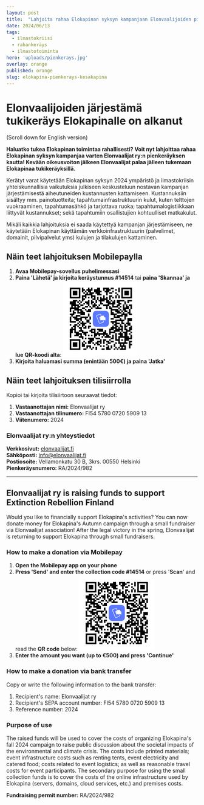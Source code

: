 ```yaml
---
layout: post
title:  "Lahjoita rahaa Elokapinan syksyn kampanjaan Elonvaalijoiden pienkeräyksellä"
date: 2024/06/13
tags:
  - ilmastokriisi
  - rahankeräys
  - ilmastotoiminta
hero: 'uploads/pienkerays.jpg'
overlay: orange
published: orange
slug: elokapina-pienkerays-kesakapina
---
```


# Elonvaalijoiden järjestämä tukikeräys Elokapinalle on alkanut
(Scroll down for English version)

**Haluatko tukea Elokapinan toimintaa rahallisesti? Voit nyt lahjoittaa rahaa Elokapinan syksyn kampanjaa varten Elonvaalijat ry:n pienkeräyksen kautta! Kevään oikeusvoiton jälkeen Elonvaalijat palaa jälleen tukemaan Elokapinaa tukikeräyksillä.**

Kerätyt varat käytetään Elokapinan syksyn 2024 ympäristö­ ja ilmastokriisin yhteiskunnallisia vaikutuksia julkiseen keskusteluun nostavan kampanjan järjestämisestä aiheutuneiden kustannusten kattamiseen. Kustannuksiin sisältyy mm. painotuotteita; tapahtumainfrastruktuurin kulut, kuten telttojen vuokraaminen, tapahtumasähkö ja tarjottava ruoka; tapahtumalogistiikkaan liittyvät kustannukset; sekä tapahtumiin osallistujien kohtuulliset matkakulut.

Mikäli kaikkia lahjoituksia ei saada käytettyä kampanjan järjestämiseen, ne käytetään Elokapinan käyttämän verkkoinfrastruktuurin (palvelimet, domainit, pilvipalvelut yms) kulujen ja tilakulujen kattaminen.

## Näin teet lahjoituksen Mobilepaylla
1. **Avaa Mobilepay-sovellus puhelimessasi**
2. **Paina 'Lähetä' ja kirjoita keräystunnus #14514** tai **paina 'Skannaa' ja lue QR-koodi alta**:
![](/uploads/qr-koodi-14514.png)
3. **Kirjoita haluamasi summa (enintään 500€) ja paina 'Jatka'**

## Näin teet lahjoituksen tilisiirrolla
Kopioi tai kirjoita tilisiirtoon seuraavat tiedot:

1. **Vastaanottajan nimi:** Elonvaalijat ry
2. **Vastaanottajan tilinumero:** FI54 5780 0720 5909 13
3. **Viitenumero:** 2024

### Elonvaalijat ry:n yhteystiedot
**Verkkosivut:** [elonvaalijat.fi](https://elonvaalijat.fi)  
**Sähköposti:** [info@elonvaalijat.fi](mailto:info@elonvaalijat.fi)  
**Postiosoite:** Vellamonkatu 30 B, 3krs. 00550 Helsinki  
**Pienkeräysnumero:** RA/2024/982  

---

## Elonvaalijat ry is raising funds to support Extinction Rebellion Finland
Would you like to financially support Elokapina's activities? You can now donate money for Elokapina's Autumn campaign through a small fundraiser via Elonvaalijat association! After the legal victory in the spring, Elonvaalijat is returning to support Elokapina through small fundraisers.

### How to make a donation via Mobilepay
1. **Open the Mobilepay app on your phone**
2. **Press 'Send' and enter the collection code #14514** or press '**Scan**' and read the **QR code** below:
![](/uploads/qr-koodi-14514.png)
3. **Enter the amount you want (up to €500) and press 'Continue'**

### How to make a donation via bank transfer
Copy or write the following information to the bank transfer:
1. Recipient's name: Elonvaalijat ry
2. Recipient's SEPA account number: FI54 5780 0720 5909 13
3. Reference number: 2024

### Purpose of use
The raised funds will be used to cover the costs of organizing Elokapina's fall 2024 campaign to raise public discussion about the societal impacts of the environmental and climate crisis. The costs include printed materials; event infrastructure costs such as renting tents, event electricity and catered food; costs related to event logistics; as well as reasonable travel costs for event participants. The secondary purpose for using the small collection funds is to cover the costs of the online infrastructure used by Elokapina (servers, domains, cloud services, etc.) and premises costs.

**Fundraising permit number:** RA/2024/982
